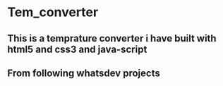 # Tem_converter

## This is a temprature converter i have built with html5 and css3 and java-script
## From following whatsdev projects
